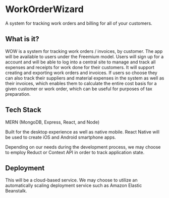 # WorkOrderWizard
A system for tracking work orders and billing for all of your customers.

## What is it?
WOW is a system for tracking work orders / invoices, by customer. The app will be available to users under the Freemium model. Users will sign up for a account and will be able to log into a central site to manage and track all expenses and receipts for work done for their customers. It will support creating and exporting work orders and invoices. If users so choose they can also track their suppliers and material expenses in the system as well as their invoices, which enables them to calculate the entire cost basis for a given customer or work order, which can be useful for purposes of tax preparation.

## Tech Stack
MERN (MongoDB, Express, React, and Node)

Built for the desktop experience as well as native mobile. React Native will be used to create iOS and Android smartphone apps.

Depending on our needs during the development process, we may choose to employ Reduct or Context API in order to track application state.

## Deployment
This will be a cloud-based service. We may choose to utilize an automatically scaling deployment service such as Amazon Elastic Beanstalk.
